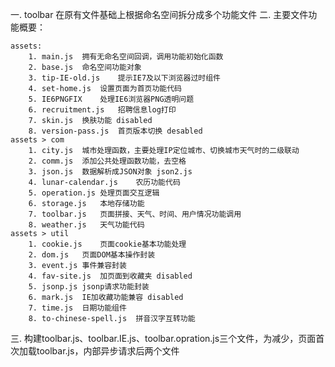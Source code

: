 一. toolbar 在原有文件基础上根据命名空间拆分成多个功能文件
二. 主要文件功能概要：

    assets:
        1. main.js  拥有无命名空间回调，调用功能初始化函数
        2. base.js  命名空间功能对象
        3. tip-IE-old.js    提示IE7及以下浏览器过时组件
        4. set-home.js  设置页面为首页功能代码
        5. IE6PNGFIX    处理IE6浏览器PNG透明问题
        6. recruitment.js   招聘信息log打印
        7. skin.js  换肤功能 disabled
        8. version-pass.js  首页版本切换 desabled
    assets > com
        1. city.js  城市处理函数，主要处理IP定位城市、切换城市天气时的二级联动
        2. comm.js  添加公共处理函数功能，去空格
        3. json.js  数据解析成JSON对象 json2.js
        4. lunar-calendar.js    农历功能代码
        5. operation.js 处理页面交互逻辑
        6. storage.js   本地存储功能
        7. toolbar.js   页面拼接、天气、时间、用户情况功能调用
        8. weather.js   天气功能代码
    assets > util
        1. cookie.js    页面cookie基本功能处理
        2. dom.js   页面DOM基本操作封装
        3. event.js 事件兼容封装
        4. fav-site.js  加页面到收藏夹 disabled
        5. jsonp.js jsonp请求功能封装
        6. mark.js  IE加收藏功能兼容 disabled
        7. time.js  日期功能组件
        8. to-chinese-spell.js  拼音汉字互转功能
三. 构建toolbar.js、toolbar.IE.js、toolbar.opration.js三个文件，为减少，页面首次加载toolbar.js，内部异步请求后两个文件